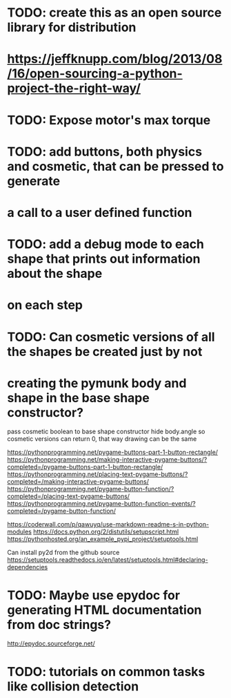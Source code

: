 # TODO: create this as an open source library for distribution
# https://jeffknupp.com/blog/2013/08/16/open-sourcing-a-python-project-the-right-way/

# TODO: Expose motor's max torque

# TODO: add buttons, both physics and cosmetic, that can be pressed to generate
# a call to a user defined function

# TODO: add a debug mode to each shape that prints out information about the shape
# on each step

# TODO: Can cosmetic versions of all the shapes be created just by not
# creating the pymunk body and shape in the base shape constructor?
pass cosmetic boolean to base shape constructor
hide body.angle so cosmetic versions can return 0, that way drawing can be the same

https://pythonprogramming.net/pygame-buttons-part-1-button-rectangle/
https://pythonprogramming.net/making-interactive-pygame-buttons/?completed=/pygame-buttons-part-1-button-rectangle/
https://pythonprogramming.net/placing-text-pygame-buttons/?completed=/making-interactive-pygame-buttons/
https://pythonprogramming.net/pygame-button-function/?completed=/placing-text-pygame-buttons/
https://pythonprogramming.net/pygame-button-function-events/?completed=/pygame-button-function/


https://coderwall.com/p/qawuyq/use-markdown-readme-s-in-python-modules
https://docs.python.org/2/distutils/setupscript.html
https://pythonhosted.org/an_example_pypi_project/setuptools.html

Can install py2d from the github source
https://setuptools.readthedocs.io/en/latest/setuptools.html#declaring-dependencies

# TODO: Maybe use epydoc for generating HTML documentation from doc strings?
http://epydoc.sourceforge.net/

# TODO: tutorials on common tasks like collision detection

